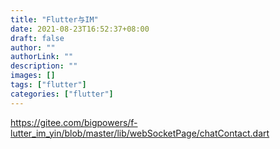 ```yaml
---
title: "Flutter与IM"
date: 2021-08-23T16:52:37+08:00
draft: false
author: ""
authorLink: ""
description: ""
images: []
tags: ["flutter"]
categories: ["flutter"]
---
```




https://gitee.com/bigpowers/f-lutter_im_yin/blob/master/lib/webSocketPage/chatContact.dart
